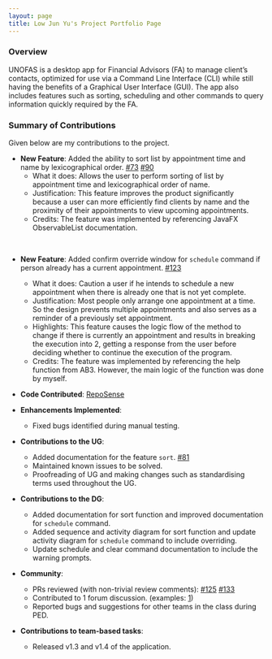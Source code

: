 ```yaml
---
layout: page
title: Low Jun Yu's Project Portfolio Page
---
```


### Overview

UNOFAS is a desktop app for Financial Advisors (FA) to manage client’s contacts, optimized for use via a Command Line
Interface (CLI) while still having the benefits of a Graphical User Interface (GUI). The app also includes features
such as sorting, scheduling and other commands to query information quickly required by the FA.

### Summary of Contributions

Given below are my contributions to the project.

* **New Feature**: Added the ability to sort list by appointment time and name by lexicographical order. [\#73](https://github.com/AY2324S1-CS2103T-F12-1/tp/pull/73) [\#90](https://github.com/AY2324S1-CS2103T-F12-1/tp/pull/90)
    * What it does: Allows the user to perform sorting of list by appointment time and lexicographical order of name.
    * Justification: This feature improves the product significantly because a user can more efficiently find clients by name and the proximity of their appointments to view upcoming appointments.
    * Credits: The feature was implemented by referencing JavaFX ObservableList documentation. 
  
<br>

* **New Feature**: Added confirm override window for `schedule` command if person already has a current appointment. [\#123](https://github.com/AY2324S1-CS2103T-F12-1/tp/pull/123)
  * What it does: Caution a user if he intends to schedule a new appointment when there is already one that is not yet complete.
  * Justification: Most people only arrange one appointment at a time. So the design prevents multiple appointments and also serves as a reminder of a previously set appointment.
  * Highlights: This feature causes the logic flow of the method to change if there is currently an appointment and results in breaking the execution into 2, getting a response from the user before deciding whether to continue the execution of the program.
  * Credits: The feature was implemented by referencing the help function from AB3. However, the main logic of the function was done by myself.
 
* **Code Contributed**: [RepoSense](https://nus-cs2103-ay2324s1.github.io/tp-dashboard/?search=jylow&breakdown=true)

* **Enhancements Implemented**: 
    * Fixed bugs identified during manual testing.
  
* **Contributions to the UG**:
    * Added documentation for the feature `sort`. [\#81](https://github.com/AY2324S1-CS2103T-F12-1/tp/pull/81)
    * Maintained known issues to be solved.
    * Proofreading of UG and making changes such as standardising terms used throughout the UG.

* **Contributions to the DG**:
    * Added documentation for sort function and improved documentation for `schedule` command.
    * Added sequence and activity diagram for sort function and update activity diagram for `schedule` command to include overriding.
    * Update schedule and clear command documentation to include the warning prompts.

* **Community**:
  * PRs reviewed (with non-trivial review comments): [\#125](https://github.com/AY2324S1-CS2103T-F12-1/tp/pull/125) [\#133](https://github.com/AY2324S1-CS2103T-F12-1/tp/pull/133#pullrequestreview-1699166607)
  * Contributed to 1 forum discussion. (examples: [1](https://github.com/nus-cs2103-AY2324S1/forum/issues/172#issuecomment-1730790631))
  * Reported bugs and suggestions for other teams in the class during PED.

* **Contributions to team-based tasks**: 
  * Released v1.3 and v1.4 of the application.
